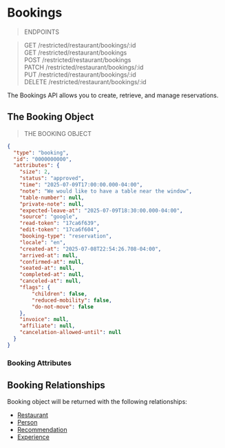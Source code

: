 # Bookings

> ENDPOINTS

> <span class="method get">GET</span> /restricted/restaurant/bookings/:id <br>
> <span class="method get">GET</span> /restricted/restaurant/bookings <br>
> <span class="method post">POST</span> /restricted/restaurant/bookings <br>
> <span class="method patch">PATCH</span> /restricted/restaurant/bookings/:id <br>
> <span class="method put">PUT</span> /restricted/restaurant/bookings/:id <br>
> <span class="method delete">DELETE</span> /restricted/restaurant/bookings/:id <br>

The Bookings API allows you to create, retrieve, and manage reservations.

## The Booking Object

> THE BOOKING OBJECT

```json
{
  "type": "booking",
  "id": "0000000000",
  "attributes": {
    "size": 2,
    "status": "approved",
    "time": "2025-07-09T17:00:00.000-04:00",
    "note": "We would like to have a table near the window",
    "table-number": null,
    "private-note": null,
    "expected-leave-at": "2025-07-09T18:30:00.000-04:00",
    "source": "google",
    "read-token": "17ca6f639",
    "edit-token": "17ca6f604",
    "booking-type": "reservation",
    "locale": "en",
    "created-at": "2025-07-08T22:54:26.708-04:00",
    "arrived-at": null,
    "confirmed-at": null,
    "seated-at": null,
    "completed-at": null,
    "canceled-at": null,
    "flags": {
        "children": false,
        "reduced-mobility": false,
        "do-not-move": false
    },
    "invoice": null,
    "affiliate": null,
    "cancelation-allowed-until": null
  }
}
```

### Booking Attributes

<span class="dynamic-attributes" data-attr-type="booking"></span>

## Booking Relationships

Booking object will be returned with the following relationships:

- [Restaurant](#restaurant)
- [Person](#person)
- [Recommendation](#recommendation)
- [Experience](#experience)